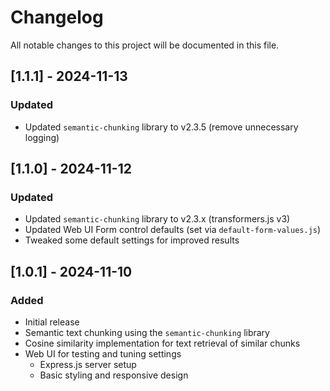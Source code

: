 # Changelog

All notable changes to this project will be documented in this file.

## [1.1.1] - 2024-11-13
### Updated
- Updated `semantic-chunking` library to v2.3.5 (remove unnecessary logging)

## [1.1.0] - 2024-11-12
### Updated
- Updated `semantic-chunking` library to v2.3.x (transformers.js v3)
- Updated Web UI Form control defaults (set via `default-form-values.js`)
- Tweaked some default settings for improved results


## [1.0.1] - 2024-11-10
### Added
- Initial release
- Semantic text chunking using the `semantic-chunking` library
- Cosine similarity implementation for text retrieval of similar chunks
- Web UI for testing and tuning settings
  - Express.js server setup
  - Basic styling and responsive design
